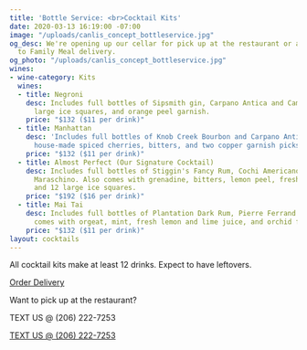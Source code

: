 ```yaml
---
title: 'Bottle Service: <br>Cocktail Kits'
date: 2020-03-13 16:19:00 -07:00
image: "/uploads/canlis_concept_bottleservice.jpg"
og_desc: We're opening up our cellar for pick up at the restaurant or as an add-on
  to Family Meal delivery.
og_photo: "/uploads/canlis_concept_bottleservice.jpg"
wines:
- wine-category: Kits
  wines:
  - title: Negroni
    desc: Includes full bottles of Sipsmith gin, Carpano Antica and Campari with 12
      large ice squares, and orange peel garnish.
    price: "$132 ($11 per drink)"
  - title: Manhattan
    desc: 'Includes full bottles of Knob Creek Bourbon and Carpano Antica, James''
      house-made spiced cherries, bitters, and two copper garnish picks. '
    price: "$132 ($11 per drink)"
  - title: Almost Perfect (Our Signature Cocktail)
    desc: Includes full bottles of Stiggin's Fancy Rum, Cochi Americano, Amaro, and
      Maraschino. Also comes with grenadine, bitters, lemon peel, fresh flower garnish,
      and 12 large ice squares.
    price: "$192 ($16 per drink)"
  - title: Mai Tai
    desc: Includes full bottles of Plantation Dark Rum, Pierre Ferrand Curacao. Also
      comes with orgeat, mint, fresh lemon and lime juice, and orchid flower garnish.
    price: "$132 ($11 per drink)"
layout: cocktails
---
```


All cocktail kits make at least 12 drinks. Expect to have leftovers.

<div class="mt3">
  <div class="EventsButton mb7">
    <a class="Caption" target="_blank" href="http://exploretock.com/canlis">
      Order Delivery
    </a>
  </div>
</div>

<!-- <p class="mb4 d-mb3 mt3 Caption">Delivery begins tomorrow</p> -->


<p class="mb1">Want to pick up at the restaurant?</p>
<p class="mb4 Caption ShowDesktop">TEXT US @ (206) 222-7253</p>

<div class="mt2 mb8">
  <div class="EventsButton mb10 ShowMobile">
    <a class="Caption" href="sms:+12062227253">
      TEXT US @ (206) 222-7253
    </a>
  </div>
</div>

<div class="Divider mt2 d-mt5 op30 mb3"></div>



